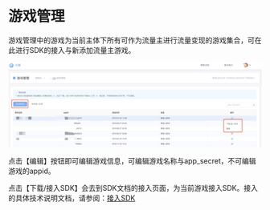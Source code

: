 # 游戏管理

游戏管理中的游戏为当前主体下所有可作为流量主进行流量变现的游戏集合，可在此进行SDK的接入与新添加流量主游戏。

![](../.gitbook/assets/image%20%2850%29.png)

点击【编辑】按钮即可编辑游戏信息，可编辑游戏名称与app\_secret，不可编辑游戏的appid。

点击【下载/接入SDK】会去到SDK文档的接入页面，为当前游戏接入SDK。接入的具体技术说明文档，请参阅：[接入SDK](../selling/dev-guide/add-sdk.md)

